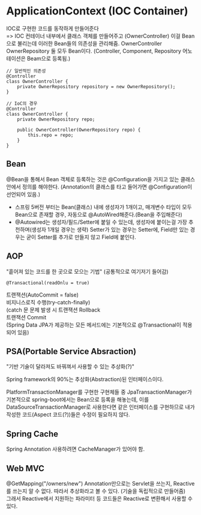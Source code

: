 # ApplicationContext (IOC Container)

IOC로 구현한 코드를 동작하게 만들어준다
<br>=> IOC 컨테이너 내부에서 클래스 객체를 만들어주고 (OwnerController) 이걸 Bean으로 불리는데 이러한 Bean들의 의존성을 관리해줌.
OwnerController
OwnerRepository 둘 모두 Bean이다. (Controller, Component, Repository 어노테이션은 Beam으로 등록됨.)

```
// 일반적인 의존성
@Controller
class OwnerController {
    private OwnerRepository repository = new OwnerRepository();
}

// IoC의 경우
@Controller
class OwnerController {
    private OwnerRepository repo;

    public OwnerController(OwnerRepository repo) {
        this.repo = repo;
    }
}

```

## Bean

@Bean을 통해서 Bean 객체로 등록하는 것은 @Configuration을 가지고 있는 클래스 안에서 정의를 해야한다.
(Annotation의 클래스를 타고 들어가면 @Configuration이 선언되어 있음.)

- 스프링 5버전 부터는 Bean(클래스) 내에 생성자가 1개이고, 매개변수 타입이 모두 Bean으로 존재할 경우, 자동으로 @AutoWired해준다.(Bean을 주입해준다)
- @Autowired는 생성자/필드/Setter에 붙일 수 있는데, 생성자에 붙이는걸 가장 추천하며(생성자 1개일 경우는 생략) Setter가 있는 경우는 Setter에, Field만 있는 경우는 굳이 Setter를 추가로 만들지 않고 Field에 붙인다.

## AOP

"흩어져 있는 코드를 한 곳으로 모으는 기법" (공통적으로 여기저기 들어감)

```
@Transactional(readOnlu = true)
```

트랜잭션(AutoCommit = false)<br>
비지니스로직 수행(try-catch-finally)<br>
(catch 문 문제 발생 시 트랜잭션 Rollback<br>
트랜잭션 Commit<br>
(Spring Data JPA가 제공하는 모든 메서드에는 기본적으로 @Transactional이 적용되어 있음)

## PSA(Portable Service Absraction)

"기반 기술이 달라져도 바꿔껴서 사용할 수 있는 추상화(?)"

Spring framework의 90%는 추상화(Abstraction)된 인터페이스이다.

PlatformTransactionManager를 구현한 구현체들 중 JpaTransactionManager가 기본적으로 spring-boot에서는 Bean으로 등록을 해놓는데, 이를 DataSourceTransactionManager로 사용한다면 같은 인터페이스를 구현하므로 내가 작성한 코드(Aspect 코드(?))들은 수정이 필요하지 않다.

## Spring Cache

Spring Annotation 사용하려면 CacheManager가 있어야 함.

## Web MVC

@GetMapping("/owners/new")
Annotation만으로는 Servlet을 쓰는지, Reactive를 쓰는지 알 수 없다. 따라서 추상화라고 볼 수 있다. (기술을 독립적으로 만들어줌)<br>
그래서 Reactive에서 지원하는 파라미터 등 코드들은 Reactive로 변환해서 사용할 수 있다.
